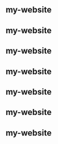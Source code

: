 ## my-website 
## my-website 
## my-website 
## my-website 
## my-website 
## my-website 
## my-website 
